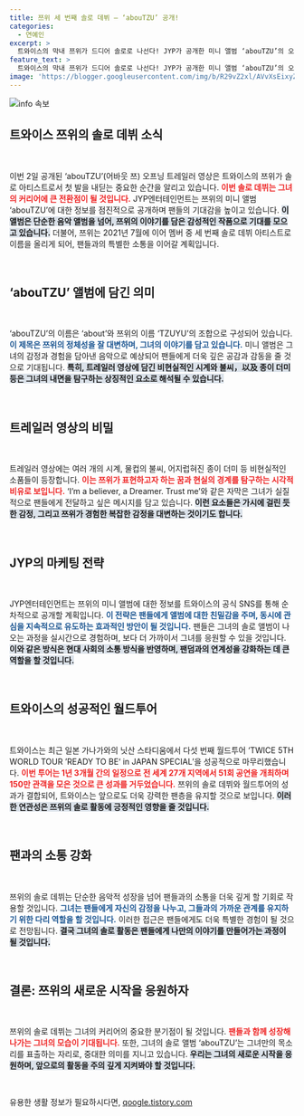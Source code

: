 ```yaml
---
title: 쯔위 세 번째 솔로 데뷔 – ‘abouTZU’ 공개!
categories:
  - 연예인
excerpt: >
  트와이스의 막내 쯔위가 드디어 솔로로 나선다! JYP가 공개한 미니 앨범 ‘abouTZU’의 오프닝 트레일러에서 꿈같은 신비로운 장면들이 펼쳐진다. 팬들이 기다려온 그녀의 매력을 미리 만나보세요!
feature_text: >
  트와이스의 막내 쯔위가 드디어 솔로로 나선다! JYP가 공개한 미니 앨범 ‘abouTZU’의 오프닝 트레일러에서 꿈같은 신비로운 장면들이 펼쳐진다. 팬들이 기다려온 그녀의 매력을 미리 만나보세요!
image: 'https://blogger.googleusercontent.com/img/b/R29vZ2xl/AVvXsEixyZcFfHzMRdzZMjFBmAUKJYCLCGyLL1o632UiGVXcaFdKo_bkvkuCioo0uUKlGfBVcT3P84aROyZIXSBEx3Aw5nCQ3pTgDom1WDC4m8eifvWiAmWEEVb4x6G_l8C0QH225ldMjyaFvpxGEBGNO37VmDTDMHGhJPq73UglMfDca1-0aw/s1600/blogspot.png'
---
```


<p><img src="https://blogger.googleusercontent.com/img/b/R29vZ2xl/AVvXsEixyZcFfHzMRdzZMjFBmAUKJYCLCGyLL1o632UiGVXcaFdKo_bkvkuCioo0uUKlGfBVcT3P84aROyZIXSBEx3Aw5nCQ3pTgDom1WDC4m8eifvWiAmWEEVb4x6G_l8C0QH225ldMjyaFvpxGEBGNO37VmDTDMHGhJPq73UglMfDca1-0aw/s1600/blogspot.png" alt="info 속보" /></p>

<h2 data-ke-size="size26">트와이스 쯔위의 솔로 데뷔 소식</h2>

<p data-ke-size="size16">&nbsp;</p>

<p>이번 2일 공개된 ‘abouTZU’(어바웃 쯔) 오프닝 트레일러 영상은 트와이스의 쯔위가 솔로 아티스트로서 첫 발을 내딛는 중요한 순간을 알리고 있습니다. <b><span style="color: #ee2323;">이번 솔로 데뷔는 그녀의 커리어에 큰 전환점이 될 것입니다.</span></b> JYP엔터테인먼트는 쯔위의 미니 앨범 ‘abouTZU’에 대한 정보를 점진적으로 공개하며 팬들의 기대감을 높이고 있습니다. <b><span style="background-color: #21538527;">이 앨범은 단순한 음악 앨범을 넘어, 쯔위의 이야기를 담은 감성적인 작품으로 기대를 모으고 있습니다.</span></b> 더불어, 쯔위는 2021년 7월에 이어 멤버 중 세 번째 솔로 데뷔 아티스트로 이름을 올리게 되어, 팬들과의 특별한 소통을 이어갈 계획입니다.</p>

<p data-ke-size="size16">&nbsp;</p>

<h2 data-ke-size="size26">‘abouTZU’ 앨범에 담긴 의미</h2>

<p data-ke-size="size16">&nbsp;</p>

<p>‘abouTZU’의 이름은 ‘about’와 쯔위의 이름 ‘TZUYU’의 조합으로 구성되어 있습니다. <b><span style="color: #1a5490;">이 제목은 쯔위의 정체성을 잘 대변하며, 그녀의 이야기를 담고 있습니다.</span></b> 미니 앨범은 그녀의 감정과 경험을 담아낸 음악으로 예상되어 팬들에게 더욱 깊은 공감과 감동을 줄 것으로 기대됩니다. <b><span style="background-color: #21538527;">특히, 트레일러 영상에 담긴 비현실적인 시계와 불씨，以及 종이 더미 등은 그녀의 내면을 탐구하는 상징적인 요소로 해석될 수 있습니다.</span></b> </p>

<p data-ke-size="size16">&nbsp;</p>

<h2 data-ke-size="size26">트레일러 영상의 비밀</h2>

<p data-ke-size="size16">&nbsp;</p>

<p>트레일러 영상에는 여러 개의 시계, 물컵의 불씨, 어지럽혀진 종이 더미 등 비현실적인 소품들이 등장합니다. <b><span style="color: #ee2323;">이는 쯔위가 표현하고자 하는 꿈과 현실의 경계를 탐구하는 시각적 비유로 보입니다.</span></b> ‘I’m a believer, a Dreamer. Trust me’와 같은 자막은 그녀가 실질적으로 팬들에게 전달하고 싶은 메시지를 담고 있습니다. <b><span style="background-color: #21538527;">이런 요소들은 가시에 걸린 듯한 감정, 그리고 쯔위가 경험한 복잡한 감정을 대변하는 것이기도 합니다.</span></b> </p>

<p data-ke-size="size16">&nbsp;</p>

<h2 data-ke-size="size26">JYP의 마케팅 전략</h2>

<p data-ke-size="size16">&nbsp;</p>

<p>JYP엔터테인먼트는 쯔위의 미니 앨범에 대한 정보를 트와이스의 공식 SNS를 통해 순차적으로 공개할 계획입니다. <b><span style="color: #1a5490;">이 전략은 팬들에게 앨범에 대한 친밀감을 주며, 동시에 관심을 지속적으로 유도하는 효과적인 방안이 될 것입니다.</span></b> 팬들은 그녀의 솔로 앨범이 나오는 과정을 실시간으로 경험하며, 보다 더 가까이서 그녀를 응원할 수 있을 것입니다. <b><span style="background-color: #21538527;">이와 같은 방식은 현대 사회의 소통 방식을 반영하며, 팬덤과의 연계성을 강화하는 데 큰 역할을 할 것입니다.</span></b> </p>

<p data-ke-size="size16">&nbsp;</p>

<h2 data-ke-size="size26">트와이스의 성공적인 월드투어</h2>

<p data-ke-size="size16">&nbsp;</p>

<p>트와이스는 최근 일본 가나가와의 닛산 스타디움에서 다섯 번째 월드투어 ‘TWICE 5TH WORLD TOUR ’READY TO BE‘ in JAPAN SPECIAL’을 성공적으로 마무리했습니다. <b><span style="color: #ee2323;">이번 투어는 1년 3개월 간의 일정으로 전 세계 27개 지역에서 51회 공연을 개최하며 150만 관객을 모은 것으로 큰 성과를 거두었습니다.</span></b> 쯔위의 솔로 데뷔와 월드투어의 성과가 결합되어, 트와이스는 앞으로도 더욱 강력한 팬층을 유지할 것으로 보입니다. <b><span style="background-color: #21538527;">이러한 연관성은 쯔위의 솔로 활동에 긍정적인 영향을 줄 것입니다.</span></b> </p>

<p data-ke-size="size16">&nbsp;</p>

<h2 data-ke-size="size26">팬과의 소통 강화</h2>

<p data-ke-size="size16">&nbsp;</p>

<p>쯔위의 솔로 데뷔는 단순한 음악적 성장을 넘어 팬들과의 소통을 더욱 깊게 할 기회로 작용할 것입니다. <b><span style="color: #1a5490;">그녀는 팬들에게 자신의 감정을 나누고, 그들과의 가까운 관계를 유지하기 위한 다리 역할을 할 것입니다.</span></b> 이러한 접근은 팬들에게도 더욱 특별한 경험이 될 것으로 전망됩니다. <b><span style="background-color: #21538527;">결국 그녀의 솔로 활동은 팬들에게 나만의 이야기를 만들어가는 과정이 될 것입니다.</span></b> </p>

<p data-ke-size="size16">&nbsp;</p>

<h2 data-ke-size="size26">결론: 쯔위의 새로운 시작을 응원하자</h2>

<p data-ke-size="size16">&nbsp;</p>

<p>쯔위의 솔로 데뷔는 그녀의 커리어의 중요한 분기점이 될 것입니다. <b><span style="color: #ee2323;">팬들과 함께 성장해 나가는 그녀의 모습이 기대됩니다.</span></b> 또한, 그녀의 솔로 앨범 ‘abouTZU’는 그녀만의 목소리를 표출하는 자리로, 중대한 의미를 지니고 있습니다. <b><span style="background-color: #21538527;">우리는 그녀의 새로운 시작을 응원하며, 앞으로의 활동을 주의 깊게 지켜봐야 할 것입니다.</span></b> </p>

<p data-ke-size="size16">&nbsp;</p>
유용한 생활 정보가 필요하시다면, <a href="https://qoogle.tistory.com" rel="dofollow">qoogle.tistory.com</a>


